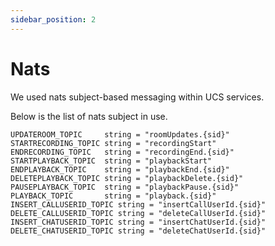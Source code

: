 ```yaml
---
sidebar_position: 2
---
```


# Nats

We used nats subject-based messaging within UCS services.

Below is the list of nats subject in use.
```
UPDATEROOM_TOPIC     string = "roomUpdates.{sid}"
STARTRECORDING_TOPIC string = "recordingStart"
ENDRECORDING_TOPIC   string = "recordingEnd.{sid}"
STARTPLAYBACK_TOPIC  string = "playbackStart"
ENDPLAYBACK_TOPIC    string = "playbackEnd.{sid}"
DELETEPLAYBACK_TOPIC string = "playbackDelete.{sid}"
PAUSEPLAYBACK_TOPIC  string = "playbackPause.{sid}"
PLAYBACK_TOPIC       string = "playback.{sid}"
INSERT_CALLUSERID_TOPIC string = "insertCallUserId.{sid}"
DELETE_CALLUSERID_TOPIC string = "deleteCallUserId.{sid}"
INSERT_CHATUSERID_TOPIC string = "insertChatUserId.{sid}"
DELETE_CHATUSERID_TOPIC string = "deleteChatUserId.{sid}"
```

